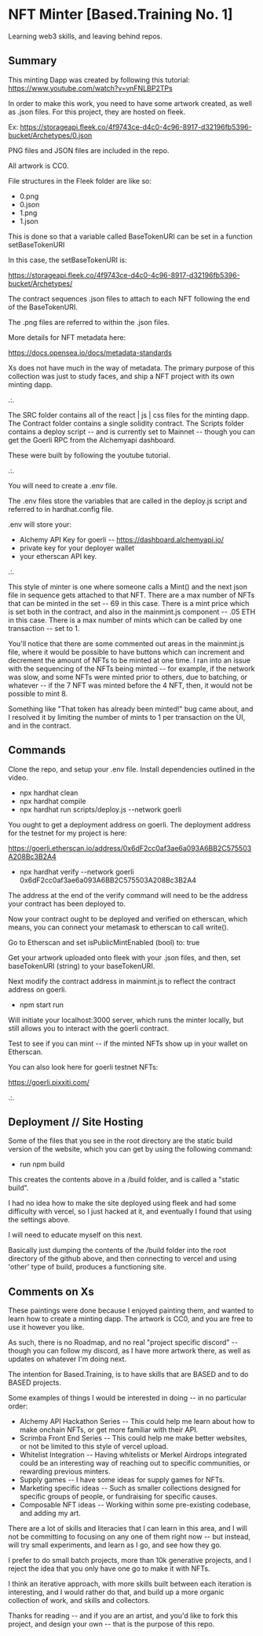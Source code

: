 # NFT Minter [Based.Training No. 1]

Learning web3 skills, and leaving behind repos.

## Summary

This minting Dapp was created by following this tutorial: 
https://www.youtube.com/watch?v=ynFNLBP2TPs

In order to make this work, you need to have some artwork created, as well as .json files. 
For this project, they are hosted on fleek. 

Ex: 
https://storageapi.fleek.co/4f9743ce-d4c0-4c96-8917-d32196fb5396-bucket/Archetypes/0.json

PNG files and JSON files are included in the repo.

All artwork is CC0. 

File structures in the Fleek folder are like so:

* 0.png
* 0.json
* 1.png
* 1.json

This is done so that a variable called BaseTokenURI can be set in a function setBaseTokenURI 

In this case, the setBaseTokenURI is: 

https://storageapi.fleek.co/4f9743ce-d4c0-4c96-8917-d32196fb5396-bucket/Archetypes/

The contract sequences .json files to attach to each NFT following the end of the BaseTokenURI.

The .png files are referred to within the .json files.

More details for NFT metadata here: 

https://docs.opensea.io/docs/metadata-standards

Xs does not have much in the way of metadata. The primary purpose of this collection was just to study faces, and ship a NFT project with its own minting dapp.

.:. 

The SRC folder contains all of the react | js | css files for the minting dapp.
The Contract folder contains a single solidity contract. 
The Scripts folder contains a deploy script -- and is currently set to Mainnet -- though you can get the Goerli RPC from the Alchemyapi dashboard.

These were built by following the youtube tutorial.

.:. 

You will need to create a .env file.

The .env files store the variables that are called in the deploy.js script and referred to in hardhat.config file. 

.env will store your: 

* Alchemy API Key for goerli  -- https://dashboard.alchemyapi.io/
* private key for your deployer wallet
* your etherscan API key.

.:. 

This style of minter is one where someone calls a Mint() and the next json file in sequence gets attached to that NFT.
There are a max number of NFTs that can be minted in the set -- 69 in this case.
There is a mint price which is set both in the contract, and also in the mainmint.js component -- .05 ETH in this case.
There is a max number of mints which can be called by one transaction -- set to 1.

You'll notice that there are some commented out areas in the mainmint.js file, where it would be possible to have buttons which can increment and decrement the amount of NFTs to be minted at one time. I ran into an issue with the sequencing of the NFTs being minted -- for example, if the network was slow, and some NFTs were minted prior to others, due to batching, or whatever -- if the 7 NFT was minted before the 4 NFT, then, it would not be possible to mint 8. 

Something like "That token has already been minted!" bug came about, and I resolved it by limiting the number of mints to 1 per transaction on the UI, and in the contract. 

## Commands

Clone the repo, and setup your .env file. 
Install dependencies outlined in the video.

* npx hardhat clean
* npx hardhat compile
* npx hardhat run scripts/deploy.js --network goerli

You ought to get a deployment address on goerli. 
The deployment address for the testnet for my project is here: 

https://goerli.etherscan.io/address/0x6dF2cc0af3ae6a093A6BB2C575503A208Bc3B2A4

* npx hardhat verify --network goerli 0x6dF2cc0af3ae6a093A6BB2C575503A208Bc3B2A4

The address at the end of the verify command will need to be the address your contract has been deployed to. 

Now your contract ought to be deployed and verified on etherscan, which means, you can connect your metamask to etherscan to call write(). 

Go to Etherscan and set isPublicMintEnabled (bool) to: true

Get your artwork uploaded onto fleek with your .json files, and then, set baseTokenURI (string) to your baseTokenURI.

Next modify the contract address in mainmint.js to reflect the contract address on goerli. 

* npm start run

Will initiate your localhost:3000 server, which runs the minter locally, but still allows you to interact with the goerli contract. 

Test to see if you can mint -- if the minted NFTs show up in your wallet on Etherscan. 

You can also look here for goerli testnet NFTs:

https://goerli.pixxiti.com/

.:.

## Deployment // Site Hosting

Some of the files that you see in the root directory are the static build version of the website, which you can get by using the following command: 

* run npm build

This creates the contents above in a /build folder, and is called a "static build".

I had no idea how to make the site deployed using fleek and had some difficulty with vercel, so I just hacked at it, and eventually I found that using the settings above. 

I will need to educate myself on this next.

Basically just dumping the contents of the /build folder into the root directory of the github above, and then connecting to vercel and using 'other' type of build, produces a functioning site.

## Comments on Xs

These paintings were done because I enjoyed painting them, and wanted to learn how to create a minting dapp. The artwork is CC0, and you are free to use it however you like. 

As such, there is no Roadmap, and no real "project specific discord" -- though you can follow my discord, as I have more artwork there, as well as updates on whatever I'm doing next. 

The intention for Based.Training, is to have skills that are BASED and to do BASED projects.

Some examples of things I would be interested in doing -- in no particular order: 

* Alchemy API Hackathon Series -- This could help me learn about how to make onchain NFTs, or get more familiar with their API. 
* Scrimba Front End Series -- This could help me make better websites, or not be limited to this style of vercel upload. 
* Whitelist Integration -- Having whitelists or Merkel Airdrops integrated could be an interesting way of reaching out to specific communities, or rewarding previous minters. 
* Supply games -- I have some ideas for supply games for NFTs. 
* Marketing specific ideas -- Such as smaller collections designed for specific groups of people, or fundraising for specific causes.
* Composable NFT ideas -- Working within some pre-existing codebase, and adding my art. 

There are a lot of skills and literacies that I can learn in this area, and I will not be committing to focusing on any one of them right now -- but instead, will try small experiments, and learn as I go, and see how they go. 

I prefer to do small batch projects, more than 10k generative projects, and I reject the idea that you only have one go to make it with NFTs. 

I think an iterative approach, with more skills built between each iteration is interesting, and I would rather do that, and build up a more organic collection of work, and skills and collectors. 

Thanks for reading -- and if you are an artist, and you'd like to fork this project, and design your own -- that is the purpose of this repo.
